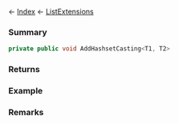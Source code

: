 ← [Index](Api-Index) ← [ListExtensions](System.Collections.Generic.ListExtensions)

### Summary

```csharp
private public void AddHashsetCasting<T1, T2>
```

### Returns

### Example

### Remarks

